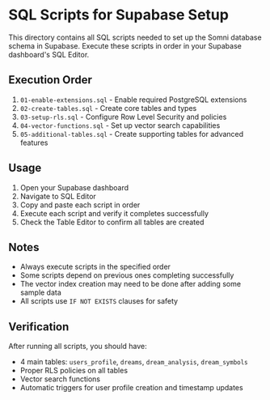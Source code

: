 # SQL Scripts for Supabase Setup

This directory contains all SQL scripts needed to set up the Somni database schema in Supabase. Execute these scripts in order in your Supabase dashboard's SQL Editor.

## Execution Order

1. `01-enable-extensions.sql` - Enable required PostgreSQL extensions
2. `02-create-tables.sql` - Create core tables and types
3. `03-setup-rls.sql` - Configure Row Level Security and policies
4. `04-vector-functions.sql` - Set up vector search capabilities
5. `05-additional-tables.sql` - Create supporting tables for advanced features

## Usage

1. Open your Supabase dashboard
2. Navigate to SQL Editor
3. Copy and paste each script in order
4. Execute each script and verify it completes successfully
5. Check the Table Editor to confirm all tables are created

## Notes

- Always execute scripts in the specified order
- Some scripts depend on previous ones completing successfully
- The vector index creation may need to be done after adding some sample data
- All scripts use `IF NOT EXISTS` clauses for safety

## Verification

After running all scripts, you should have:
- 4 main tables: `users_profile`, `dreams`, `dream_analysis`, `dream_symbols`
- Proper RLS policies on all tables
- Vector search functions
- Automatic triggers for user profile creation and timestamp updates